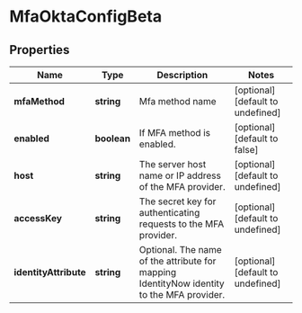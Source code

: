 # MfaOktaConfigBeta

## Properties

Name | Type | Description | Notes
------------ | ------------- | ------------- | -------------
**mfaMethod** | **string** | Mfa method name | [optional] [default to undefined]
**enabled** | **boolean** | If MFA method is enabled. | [optional] [default to false]
**host** | **string** | The server host name or IP address of the MFA provider. | [optional] [default to undefined]
**accessKey** | **string** | The secret key for authenticating requests to the MFA provider. | [optional] [default to undefined]
**identityAttribute** | **string** | Optional. The name of the attribute for mapping IdentityNow identity to the MFA provider. | [optional] [default to undefined]

